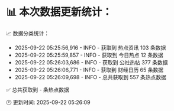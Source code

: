 📊 本次数据更新统计：
==========================

📈 数据分类统计：
- 2025-09-22 05:25:56,916 - INFO - 获取到 热点资讯 103 条数据
- 2025-09-22 05:25:59,857 - INFO - 获取到 今日热点 12 条数据
- 2025-09-22 05:26:03,686 - INFO - 获取到 公社热帖 377 条数据
- 2025-09-22 05:26:06,771 - INFO - 获取到 财经日历 65 条数据
- 2025-09-22 05:26:09,698 - INFO - 总共获取到 557 条热点数据

✅ 总共获取到 - 条热点数据

🕐 更新时间: 2025-09-22 05:26:09

